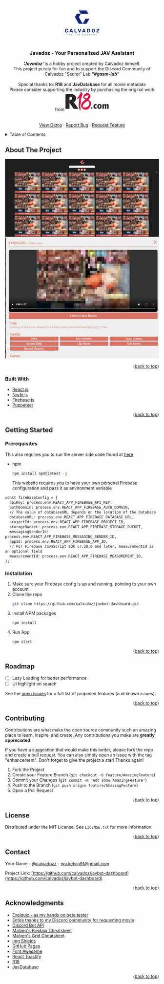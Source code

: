 <div id="top"></div>
<!-- PROJECT LOGO -->
<br />
<div align="center">
  <a href="https://github.com/github_username/repo_name">
    <img src="images/logo-split-with-text.svg" alt="Logo" width="125" height="125">
  </a>

<h3 align="center">Javadoz - Your Personalized JAV Assistant</h3>

  <p align="center">
    <b>
      <i style={{ marginRight: 3 }}>'Javadoz'</i>
    </b>
    is a hobby project created by Calvadoz himself.
    <br />
    This project purely for fun and to support the Discord Community
    of Calvadoz "Secret" Lab <b><i>"#gasm-lab"</i></b><br />
    <br />
    Special thanks to: <b>R18</b> and <b>JavDatabase</b> for all
    movie metadata
    <br />
    Please consider supporting the industry by purchasing the
    original work from
    <a
      href="https://www.r18.com/"
      title="Visit R18.com"
      target="_blank"
      rel="noreferrer"
      style={{ verticalAlign: "sub", marginLeft: 4 }}
    >
      <img src="images/r18logo.svg" alt="r18logo" />
    </a>
    <br />
    <br />
    <br />
    <a href="https://github.com/calvadoz/javbot-dashboard">View Demo</a>
    ·
    <a href="https://github.com/calvadoz/javbot-dashboard/issues">Report Bug</a>
    ·
    <a href="https://github.com/calvadoz/javbot-dashboard/issues">Request Feature</a>
  </p>
</div>

<!-- TABLE OF CONTENTS -->
<details>
  <summary>Table of Contents</summary>
  <ol>
    <li>
      <a href="#about-the-project">About The Project</a>
      <ul>
        <li><a href="#built-with">Built With</a></li>
      </ul>
    </li>
    <li>
      <a href="#getting-started">Getting Started</a>
      <ul>
        <li><a href="#prerequisites">Prerequisites</a></li>
        <li><a href="#installation">Installation</a></li>
      </ul>
    </li>
    <li><a href="#usage">Usage</a></li>
    <li><a href="#roadmap">Roadmap</a></li>
    <li><a href="#contributing">Contributing</a></li>
    <li><a href="#license">License</a></li>
    <li><a href="#contact">Contact</a></li>
    <li><a href="#acknowledgments">Acknowledgments</a></li>
  </ol>
</details>

<!-- ABOUT THE PROJECT -->

## About The Project

![Product Name Screen Shot][product-screenshot]
![Product Name Screen Shot][product-screenshot2]

<p align="right">(<a href="#top">back to top</a>)</p>

### Built With

<!-- - [Next.js](https://nextjs.org/) -->

- [React.js](https://reactjs.org/)
- [Node.js](https://nodejs.org/)
- [Firebase.js](https://firebase.com/)
- [Puppeteer](https://github.com/puppeteer/puppeteer)
  <!-- - [Vue.js](https://vuejs.org/) -->
  <!-- - [Angular](https://angular.io/) -->
  <!-- - [Svelte](https://svelte.dev/) -->
  <!-- - [Laravel](https://laravel.com) -->
  <!-- - [Bootstrap](https://getbootstrap.com) -->
  <!-- - [JQuery](https://jquery.com) -->

<p align="right">(<a href="#top">back to top</a>)</p>

<!-- GETTING STARTED -->

## Getting Started

### Prerequisites

This also requires you to run the server side code found at <a href="https://github.com/calvadoz/project-javadoz">here</a>

- npm
  ```sh
  npm install npm@latest -g
  ```
  This website requires you to have your own personal Firebase configuration and pass it as environment variable

```
const firebaseConfig = {
  apiKey: process.env.REACT_APP_FIREBASE_API_KEY,
  authDomain: process.env.REACT_APP_FIREBASE_AUTH_DOMAIN,
  // The value of databaseURL depends on the location of the database
  databaseURL: process.env.REACT_APP_FIREBASE_DATABASE_URL,
  projectId: process.env.REACT_APP_FIREBASE_PROJECT_ID,
  storageBucket: process.env.REACT_APP_FIREBASE_STORAGE_BUCKET,
  messagingSenderId: process.env.REACT_APP_FIREBASE_MESSAGING_SENDER_ID,
  appId: process.env.REACT_APP_FIREBASE_APP_ID,
  // For Firebase JavaScript SDK v7.20.0 and later, measurementId is an optional field
  measurementId: process.env.REACT_APP_FIREBASE_MEASUREMENT_ID,
};
```

### Installation

1. Make sure your Firebase config is up and running, pointing to your own account
2. Clone the repo
   ```sh
   git clone https://github.com/calvadoz/javbot-dashboard.git
   ```
3. Install NPM packages
   ```sh
   npm install
   ```
4. Run App
   ```sh
   npm start
   ```

<p align="right">(<a href="#top">back to top</a>)</p>

<!-- USAGE EXAMPLES -->

<!-- ## Usage

Use this space to show useful examples of how a project can be used. Additional screenshots, code examples and demos work well in this space. You may also link to more resources.

_For more examples, please refer to the [Documentation](https://example.com)_

<p align="right">(<a href="#top">back to top</a>)</p> -->

<!-- ROADMAP -->

## Roadmap

- [ ] Lazy Loading for better performance
- [ ] UI highlight on search

See the [open issues](https://github.com/calvadoz/javbot-dashboard/issues) for a full list of proposed features (and known issues).

<p align="right">(<a href="#top">back to top</a>)</p>

<!-- CONTRIBUTING -->

## Contributing

Contributions are what make the open source community such an amazing place to learn, inspire, and create. Any contributions you make are **greatly appreciated**.

If you have a suggestion that would make this better, please fork the repo and create a pull request. You can also simply open an issue with the tag "enhancement".
Don't forget to give the project a star! Thanks again!

1. Fork the Project
2. Create your Feature Branch (`git checkout -b feature/AmazingFeature`)
3. Commit your Changes (`git commit -m 'Add some AmazingFeature'`)
4. Push to the Branch (`git push origin feature/AmazingFeature`)
5. Open a Pull Request

<p align="right">(<a href="#top">back to top</a>)</p>

<!-- LICENSE -->

## License

Distributed under the MIT License. See `LICENSE.txt` for more information.

<p align="right">(<a href="#top">back to top</a>)</p>

<!-- CONTACT -->

## Contact

Your Name - [@calvadozz](https://twitter.com/calvadozzzz) - wu.kelvin91@gmail.com

Project Link: [https://github.com/calvadoz/javbot-dashboard](https://github.com/calvadoz/javbot-dashboard)

<p align="right">(<a href="#top">back to top</a>)</p>

<!-- ACKNOWLEDGMENTS -->

## Acknowledgments

- [Exelquiz - as my hands on beta tester]()
- [Entire thanks to my Discord community for requesting movie]()
- [Discord Bot API](https://discord.com)
- [Malven's Flexbox Cheatsheet](https://flexbox.malven.co/)
- [Malven's Grid Cheatsheet](https://grid.malven.co/)
- [Img Shields](https://shields.io)
- [GitHub Pages](https://pages.github.com)
- [Font Awesome](https://fontawesome.com)
- [React Toastify](https://www.npmjs.com/package/react-toastify)
- [R18](https://r18.com)
- [JavDatabase](https://javdatabase.com)


<p align="right">(<a href="#top">back to top</a>)</p>

<!-- MARKDOWN LINKS & IMAGES -->
<!-- https://www.markdownguide.org/basic-syntax/#reference-style-links -->

[contributors-shield]: https://img.shields.io/github/contributors/github_username/repo_name.svg?style=for-the-badge
[contributors-url]: https://github.com/github_username/repo_name/graphs/contributors
[forks-shield]: https://img.shields.io/github/forks/github_username/repo_name.svg?style=for-the-badge
[forks-url]: https://github.com/github_username/repo_name/network/members
[stars-shield]: https://img.shields.io/github/stars/github_username/repo_name.svg?style=for-the-badge
[stars-url]: https://github.com/github_username/repo_name/stargazers
[issues-shield]: https://img.shields.io/github/issues/github_username/repo_name.svg?style=for-the-badge
[issues-url]: https://github.com/github_username/repo_name/issues
[license-shield]: https://img.shields.io/github/license/github_username/repo_name.svg?style=for-the-badge
[license-url]: https://github.com/calvadoz/javbot-dashboard/blob/main/LICENSE.txt
[linkedin-shield]: https://img.shields.io/badge/-LinkedIn-black.svg?style=for-the-badge&logo=linkedin&colorB=555
[linkedin-url]: https://linkedin.com/in/kelvin-wu-a3929b56
[product-screenshot]: images/javadoz-1.jpg
[product-screenshot2]: images/javadoz-2.jpg
